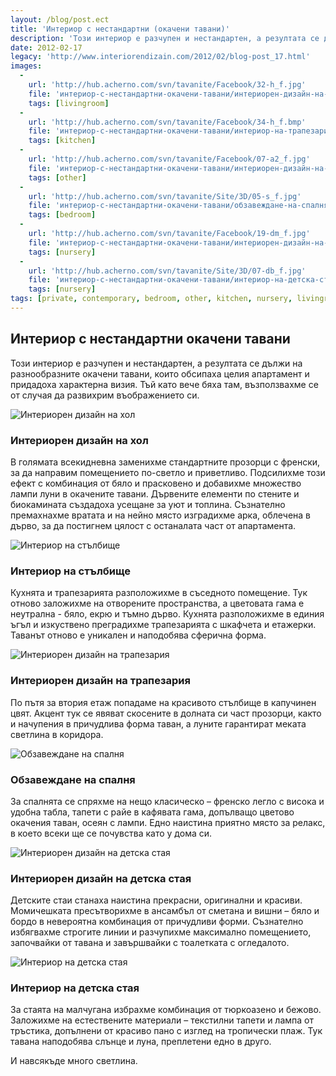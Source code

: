 ```yaml
---
layout: /blog/post.ect
title: 'Интериор с нестандартни (окачени тавани)'
description: 'Този интериор е разчупен и нестандартен, а резултата се дължи на разнообразните окачени тавани, които обсипаха целия апартамент и придадоха характерна визия. Тъй като вече бяха там, възползвахме се от случая  да развихрим въображението си.'
date: 2012-02-17
legacy: 'http://www.interiorendizain.com/2012/02/blog-post_17.html'
images:
  -
    url: 'http://hub.acherno.com/svn/tavanite/Facebook/32-h_f.jpg'
    file: 'интериор-с-нестандартни-окачени-тавани/интериорен-дизайн-на-хол.jpg'
    tags: [livingroom]
  -
    url: 'http://hub.acherno.com/svn/tavanite/Facebook/34-h_f.bmp'
    file: 'интериор-с-нестандартни-окачени-тавани/интериор-на-трапезария.jpg'
    tags: [kitchen]
  -
    url: 'http://hub.acherno.com/svn/tavanite/Facebook/07-a2_f.jpg'
    file: 'интериор-с-нестандартни-окачени-тавани/интериорен-дизайн-на-стълбище.jpg'
    tags: [other]
  -
    url: 'http://hub.acherno.com/svn/tavanite/Site/3D/05-s_f.jpg'
    file: 'интериор-с-нестандартни-окачени-тавани/обзавеждане-на-спалня.jpg'
    tags: [bedroom]
  -
    url: 'http://hub.acherno.com/svn/tavanite/Facebook/19-dm_f.jpg'
    file: 'интериор-с-нестандартни-окачени-тавани/интериорен-дизайн-на-детска-стая.jpg'
    tags: [nursery]
  -
    url: 'http://hub.acherno.com/svn/tavanite/Site/3D/07-db_f.jpg'
    file: 'интериор-с-нестандартни-окачени-тавани/интериор-на-детска-стая.jpg'
    tags: [nursery]
tags: [private, contemporary, bedroom, other, kitchen, nursery, livingroom]
---
```

## Интериор с **нестандартни окачени тавани**
Този интериор е разчупен и нестандартен, а резултата се дължи на разнообразните окачени тавани, които обсипаха целия апартамент и придадоха характерна визия. Тъй като вече бяха там, възползвахме се от случая  да развихрим въображението си.

![Интериорен дизайн на хол](интериор-с-нестандартни-окачени-тавани/интериорен-дизайн-на-хол.jpg)
### Интериорен дизайн на **хол**

В голямата всекидневна заменихме стандартните прозорци с френски, за да направим помещението по-светло и приветливо. Подсилихме този ефект с комбинация от бяло и прасковено и добавихме множество лампи луни в окачените тавани. Дървените елементи по стените и биокамината създадоха усещане за уют и топлина. Съзнателно премахнахме вратата и на нейно място изградихме арка, облечена в дърво, за да постигнем цялост с останалата част от апартамента.

![Интериор на стълбище](интериор-с-нестандартни-окачени-тавани/интериорен-дизайн-на-стълбище.jpg)
### Интериор на **стълбище**

Кухнята и трапезарията разположихме в съседното помещение. Тук отново заложихме на отворените пространства, а цветовата гама е неутрална  - бяло, екрю и тъмно дърво. Кухнята разположихме в единия ъгъл и изкуствено преградихме трапезарията с шкафчета и етажерки. Таванът отново е уникален и наподобява сферична форма.

![Интериорен дизайн на трапезария](интериор-с-нестандартни-окачени-тавани/интериор-на-трапезария.jpg)
### Интериорен дизайн на **трапезария**

По пътя за втория етаж попадаме на красивото стълбище в капучинен цвят. Акцент тук се явяват скосените в долната си част прозорци, както и начупения в причудлива форма таван, а луните гарантират меката светлина в коридора.

![Обзавеждане на спалня](интериор-с-нестандартни-окачени-тавани/обзавеждане-на-спалня.jpg)
### Обзавеждане на **спалня**

За спалнята се спряхме на нещо класическо – френско легло с висока и удобна табла, тапети с райе в кафявата гама, допълващо цветово окачения таван, осеян с лампи. Едно наистина приятно място за релакс, в което всеки ще се почувства като у дома си.

![Интериорен дизайн на детска стая](интериор-с-нестандартни-окачени-тавани/интериорен-дизайн-на-детска-стая.jpg)
### Интериорен дизайн на **детска стая**

Детските стаи станаха наистина прекрасни, оригинални и красиви. Момичешката пресътворихме в ансамбъл от сметана и вишни – бяло и бордо в невероятна комбинация от причудливи форми. Съзнателно избягвахме строгите линии и разчупихме максимално помещението, започвайки от тавана и завършвайки с тоалетката с огледалото.

![Интериор на детска стая](интериор-с-нестандартни-окачени-тавани/интериор-на-детска-стая.jpg)
### Интериор на **детска стая**

За стаята на малчугана избрахме комбинация от тюркоазено и бежово. Заложихме на естествените материали – текстилни тапети и лампа от тръстика,  допълнени от красиво пано с изглед на тропически плаж. Тук тавана наподобява слънце и луна, преплетени едно в друго.

И навсякъде много светлина.